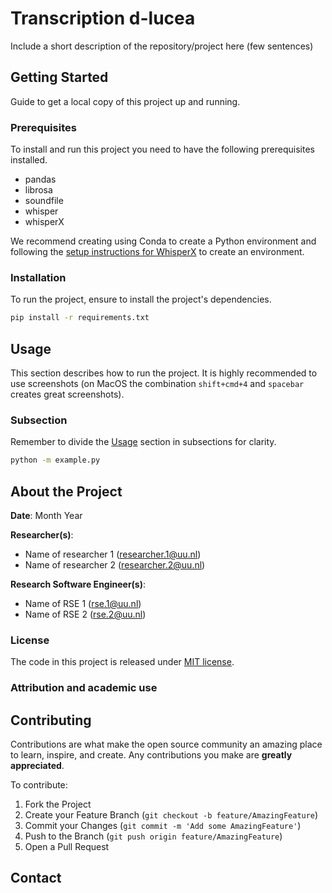 # Transcription d-lucea

Include a short description of the repository/project here (few sentences)

## Getting Started

Guide to get a local copy of this project up and running.

### Prerequisites

To install and run this project you need to have the following prerequisites installed.

- pandas
- librosa
- soundfile
- whisper
- whisperX

We recommend creating using Conda to create a Python environment and following the [setup instructions for WhisperX](https://github.com/m-bain/whisperX#setup-%EF%B8%8F) to create an environment.

### Installation

To run the project, ensure to install the project's dependencies.

```sh
pip install -r requirements.txt
```

<!-- USAGE -->
## Usage

This section describes how to run the project. It is highly recommended to use screenshots (on MacOS the combination `shift+cmd+4` and `spacebar` creates great screenshots).

### Subsection

Remember to divide the [Usage](#Usage) section in subsections for clarity.

```sh
python -m example.py
```
## About the Project

**Date**: Month Year

**Researcher(s)**:

- Name of researcher 1 (researcher.1@uu.nl)
- Name of researcher 2 (researcher.2@uu.nl)

**Research Software Engineer(s)**:

- Name of RSE 1 (rse.1@uu.nl)
- Name of RSE 2 (rse.2@uu.nl)

### License

The code in this project is released under [MIT license](LICENSE).

### Attribution and academic use

## Contributing

Contributions are what make the open source community an amazing place to learn, inspire, and create. Any contributions you make are **greatly appreciated**.

To contribute:

1. Fork the Project
2. Create your Feature Branch (`git checkout -b feature/AmazingFeature`)
3. Commit your Changes (`git commit -m 'Add some AmazingFeature'`)
4. Push to the Branch (`git push origin feature/AmazingFeature`)
5. Open a Pull Request

## Contact
